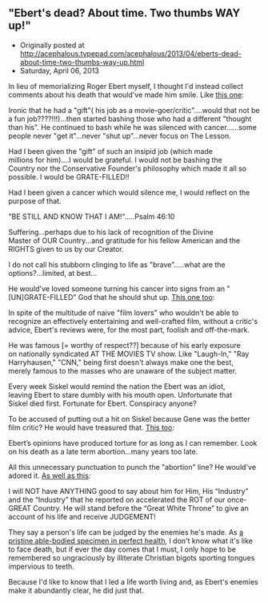 ## "Ebert's dead? About time. Two thumbs WAY up!"

 * Originally posted at http://acephalous.typepad.com/acephalous/2013/04/eberts-dead-about-time-two-thumbs-way-up.html
 * Saturday, April 06, 2013



In lieu of memorializing Roger Ebert myself, I thought I'd instead 
collect comments about his death that would've made him smile. Like [this one](http://www.breitbart.com/Big-Hollywood/2013/04/04/ebert-common-man-reviews#comment-854597645):

Ironic that he had a "gift"( his job as a 
movie-goer/critic"....would  that not be a fun job????!!!)...then 
started bashing those who had a  different "thought than his". He 
continued to bash while he was silenced  with cancer......some people 
never "get it"...never "shut up"...never  focus on The Lesson.

Had I been given the "gift" of such an insipid job (which made  
millions for him)....I would be grateful. I would not be bashing the  
Country nor the Conservative Founder's philosophy which made it all so  
possible. I would be GRATE-FILLED!!

Had I been given a cancer which would silence me, I would reflect on the purpose of that.

"BE STILL AND KNOW THAT I AM!".....Psalm 46:10

Suffering...perhaps due to his lack of recognition of the Divine  
Master of OUR Country...and gratitude for his fellow American and the  
RIGHTS given to us by our Creator.

I do not call his stubborn clinging to life as "brave".....what are the options?...limited, at best...

He would've loved someone turning his cancer into signs from an "[UN]GRATE-FILLED" God that he should shut up. [This one too](http://www.breitbart.com/Big-Hollywood/2013/04/04/ebert-common-man-reviews#comment-854353831):

In spite of the multitude of naive "film lovers" who 
wouldn't be able  to recognize an effectively entertaining and 
well-crafted film, without  a critic's advice, Ebert's reviews were, for
 the most part, foolish and  off-the-mark.

He was famous [= worthy of respect??] because of his early exposure  
on nationally syndicated AT THE MOVIES TV show. Like "Laugh-In," "Ray  
Harryhausen," "CNN," being first doesn't always make one the best,  
merely famous to the masses who are unaware  of the subject matter.

Every week Siskel would remind the nation the Ebert was an idiot,  
leaving Ebert to stare dumbly with his mouth open. Unfortunate that  
Siskel died first. Fortunate for Ebert. Conspiracy anyone?

To be accused of putting out a hit on Siskel because Gene was the better film critic? He would have treasured that. [This too](http://www.freerepublic.com/focus/f-news/3004233/replies?c=38):

Ebert’s opinions have produced torture for as long as I 
can remember.  Look on his death as a late term abortion...many years 
too late.

All this unnecessary punctuation to punch the "abortion" line? He would've adored it. [As well as this](http://www.freerepublic.com/focus/f-news/3004206/replies?c=14):

I will NOT have ANYTHING good to say about him for Him, 
His “Industry”  and the “Industry” that he reported on accelerated the 
ROT of our  once-GREAT Country. He will stand before the “Great White 
Throne” to  give an account of his life and receive JUDGEMENT!

They say a person's life can be judged by the enemies he's made. As [a pristine able-bodied specimen in perfect health](http://www.lawyersgunsmoneyblog.com/2013/04/a-tale-of-two-classes/comment-page-1#comment-499231),
 I don't know what it's like to face death, but if ever the day comes 
that I must, I only hope to be remembered so ungraciously by illiterate 
Christian bigots sporting tongues impervious to teeth.

Because I'd like to know that I led a life worth living and, as Ebert's enemies make it abundantly clear, he did just that.

		

